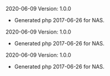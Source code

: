 2020-06-09 Version: 1.0.0
- Generated php 2017-06-26 for NAS.

2020-06-09 Version: 1.0.0
- Generated php 2017-06-26 for NAS.

2020-06-09 Version: 1.0.0
- Generated php 2017-06-26 for NAS.

